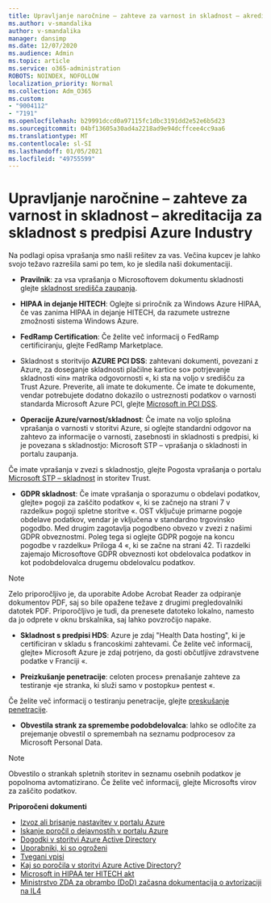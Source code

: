```yaml
---
title: Upravljanje naročnine – zahteve za varnost in skladnost – akreditacija za skladnost s predpisi Azure Industry
ms.author: v-smandalika
author: v-smandalika
manager: dansimp
ms.date: 12/07/2020
ms.audience: Admin
ms.topic: article
ms.service: o365-administration
ROBOTS: NOINDEX, NOFOLLOW
localization_priority: Normal
ms.collection: Adm_O365
ms.custom:
- "9004112"
- "7191"
ms.openlocfilehash: b29991dccd0a97115fc1dbc3191dd2e52e6b5d23
ms.sourcegitcommit: 04bf13605a30ad4a2218ad9e94dcffcee4cc9aa6
ms.translationtype: MT
ms.contentlocale: sl-SI
ms.lasthandoff: 01/05/2021
ms.locfileid: "49755599"
---
```

# <a name="subscription-management---security-and-compliance-requests---azure-industry-compliance-accreditation"></a>Upravljanje naročnine – zahteve za varnost in skladnost – akreditacija za skladnost s predpisi Azure Industry

Na podlagi opisa vprašanja smo našli rešitev za vas. Večina kupcev je lahko svojo težavo razrešila sami po tem, ko je sledila naši dokumentaciji.

- **Pravilnik**: za vsa vprašanja o Microsoftovem dokumentu skladnosti glejte [skladnost središča zaupanja](https://docs.microsoft.com/compliance/regulatory/offering-SOC).

- **HIPAA in dejanje HITECH**: Oglejte si priročnik za Windows Azure HIPAA, če vas zanima HIPAA in dejanje HITECH, da razumete ustrezne zmožnosti sistema Windows Azure.

- **FedRamp Certification**: Če želite več informacij o FedRamp certificiranju, glejte FedRamp Marketplace.

- Skladnost s storitvijo **AZURE PCI DSS**: zahtevani dokumenti, povezani z Azure, za doseganje skladnosti plačilne kartice so» potrjevanje skladnosti «in» matrika odgovornosti «, ki sta na voljo v središču za Trust Azure. Preverite, ali imate te dokumente. Če imate te dokumente, vendar potrebujete dodatno dokazilo o ustreznosti podatkov o varnosti standarda Microsoft Azure PCI, glejte [Microsoft in PCI DSS](https://docs.microsoft.com/compliance/regulatory/offering-PCI-DSS).

- **Operacije Azure/varnost/skladnost**: Če imate na voljo splošna vprašanja o varnosti v storitvi Azure, si oglejte standardni odgovor na zahtevo za informacije o varnosti, zasebnosti in skladnosti s predpisi, ki je povezana s skladnostjo: Microsoft STP – vprašanja o skladnosti in portalu zaupanja.

Če imate vprašanja v zvezi s skladnostjo, glejte Pogosta vprašanja o portalu [Microsoft STP – skladnost](https://www.microsoft.com/trust-center/compliance/compliance-overview) in storitev Trust.

- **GDPR skladnost**: Če imate vprašanja o sporazumu o obdelavi podatkov, glejte» pogoji za zaščito podatkov «, ki se začnejo na strani 7 v razdelku» pogoji spletne storitve «. OST vključuje primarne pogoje obdelave podatkov, vendar je vključena v standardno trgovinsko pogodbo. Med drugim zagotavlja pogodbeno obvezo v zvezi z našimi GDPR obveznostmi. Poleg tega si oglejte GDPR pogoje na koncu pogodbe v razdelku» Priloga 4 «, ki se začne na strani 42. Ti razdelki zajemajo Microsoftove GDPR obveznosti kot obdelovalca podatkov in kot podobdelovalca drugemu obdelovalcu podatkov.

> [!NOTE]
> Zelo priporočljivo je, da uporabite Adobe Acrobat Reader za odpiranje dokumentov PDF, saj so bile opažene težave z drugimi pregledovalniki datotek PDF. Priporočljivo je tudi, da prenesete datoteko lokalno, namesto da jo odprete v oknu brskalnika, saj lahko povzročijo napake.

- **Skladnost s predpisi HDS**: Azure je zdaj "Health Data hosting", ki je certificiran v skladu s francoskimi zahtevami. Če želite več informacij, glejte» Microsoft Azure je zdaj potrjeno, da gosti občutljive zdravstvene podatke v Franciji «.

- **Preizkušanje penetracije**: celoten proces» prenašanje zahteve za testiranje «je stranka, ki služi samo v postopku» pentest «.

Če želite več informacij o testiranju penetracije, glejte [preskušanje penetracije](https://docs.microsoft.com/azure/security/fundamentals/pen-testing).

- **Obvestila strank za spremembe podobdelovalca**: lahko se odločite za prejemanje obvestil o spremembah na seznamu podprocesov za Microsoft Personal Data.

> [!NOTE]
> Obvestilo o strankah spletnih storitev in seznamu osebnih podatkov je popolnoma avtomatizirano. Če želite več informacij, glejte Microsofts virov za zaščito podatkov.

**Priporočeni dokumenti**

- [Izvoz ali brisanje nastavitev v portalu Azure](https://docs.microsoft.com/azure/azure-portal/set-preferences)
- [Iskanje poročil o dejavnostih v portalu Azure](https://docs.microsoft.com/azure/active-directory/reports-monitoring/howto-find-activity-reports)
- [Dogodki v storitvi Azure Active Directory](https://docs.microsoft.com/azure/active-directory/identity-protection/overview-identity-protection)
- [Uporabniki, ki so ogroženi](https://docs.microsoft.com/azure/active-directory/identity-protection/overview-identity-protection)
- [Tvegani vpisi](https://docs.microsoft.com/azure/active-directory/identity-protection/overview-identity-protection)
- [Kaj so poročila v storitvi Azure Active Directory?](https://docs.microsoft.com/azure/active-directory/reports-monitoring/overview-reports)
- [Microsoft in HIPAA ter HITECH akt](https://docs.microsoft.com/compliance/regulatory/offering-hipaa-hitech)
- [Ministrstvo ZDA za obrambo (DoD) začasna dokumentacija o avtorizaciji na IL4](https://docs.microsoft.com/compliance/regulatory/offering-DoD-DISA-L2-L4-L5)













